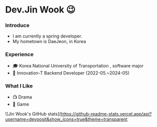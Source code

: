 # Dev.Jin Wook 😉
### Introduce
- I am currently a spring developer.
- My hometown is DaeJeon, in Korea

### Experience
- 🎓  Korea National University of Transportation , software major
- 🚀  Innovation-T Backend Developer (2022-05.~2024-05)

### What I Like
- 📺 Drama
- 🔵 Game
  
![Jin Wook's GitHub stats](https://github-readme-stats.vercel.app/api?username=devposit&show_icons=true&theme=transparent


